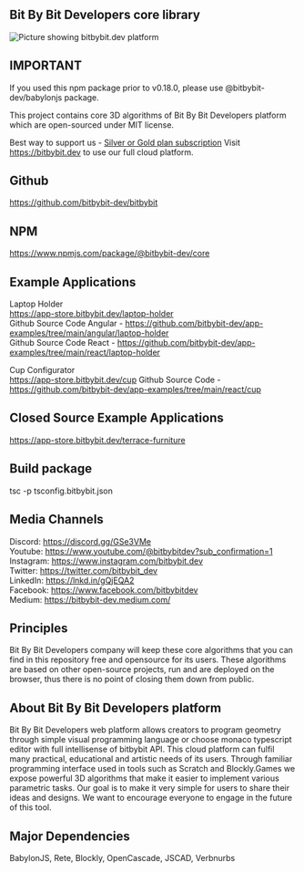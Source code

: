 ## Bit By Bit Developers core library

<img src="https://app.bitbybit.dev/assets/git-cover.png" alt="Picture showing bitbybit.dev platform">

## IMPORTANT
If you used this npm package prior to v0.18.0, please use @bitbybit-dev/babylonjs package.

This project contains core 3D algorithms of Bit By Bit Developers platform which are open-sourced under MIT license.

Best way to support us - [Silver or Gold plan subscription](https://bitbybit.dev/auth/pick-plan)
Visit https://bitbybit.dev to use our full cloud platform.

## Github
https://github.com/bitbybit-dev/bitbybit  
## NPM
https://www.npmjs.com/package/@bitbybit-dev/core

## Example Applications
Laptop Holder   
https://app-store.bitbybit.dev/laptop-holder    
Github Source Code Angular - https://github.com/bitbybit-dev/app-examples/tree/main/angular/laptop-holder   
Github Source Code React - https://github.com/bitbybit-dev/app-examples/tree/main/react/laptop-holder   
  
Cup Configurator    
https://app-store.bitbybit.dev/cup
Github Source Code - https://github.com/bitbybit-dev/app-examples/tree/main/react/cup  

## Closed Source Example Applications
https://app-store.bitbybit.dev/terrace-furniture

## Build package
tsc -p tsconfig.bitbybit.json  

## Media Channels
Discord: https://discord.gg/GSe3VMe  
Youtube: https://www.youtube.com/@bitbybitdev?sub_confirmation=1  
Instagram: https://www.instagram.com/bitbybit.dev  
Twitter: https://twitter.com/bitbybit_dev  
LinkedIn: https://lnkd.in/gQjEQA2  
Facebook: https://www.facebook.com/bitbybitdev  
Medium: https://bitbybit-dev.medium.com/  

## Principles
Bit By Bit Developers company will keep these core algorithms that you can find in this repository free and opensource for its users. These algorithms are based on other open-source projects, run and are deployed on the browser, thus there is no point of closing them down from public.

## About Bit By Bit Developers platform
Bit By Bit Developers web platform allows creators to program geometry through simple visual programming language or choose monaco typescript editor with full intellisense of bitbybit API. This cloud platform can fulfil many practical, educational and artistic needs of its users. Through familiar programming interface used in tools such as Scratch and Blockly.Games we expose powerful 3D algorithms that make it easier to implement various parametric tasks. Our goal is to make it very simple for users to share their ideas and designs. We want to encourage everyone to engage in the future of this tool.

## Major Dependencies
BabylonJS, Rete, Blockly, OpenCascade, JSCAD, Verbnurbs